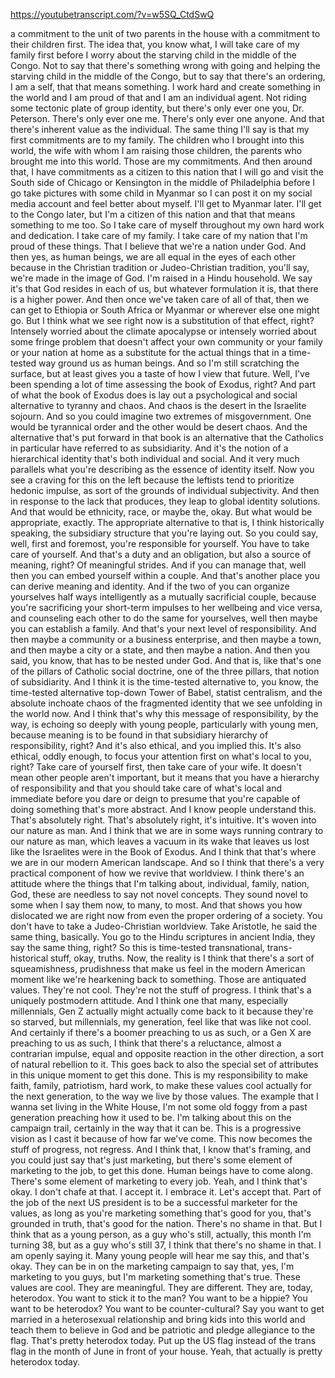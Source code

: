 https://youtubetranscript.com/?v=w5SQ_CtdSwQ

 a commitment to the unit of two parents in the house with a commitment to their children first. The idea that, you know what, I will take care of my family first before I worry about the starving child in the middle of the Congo. Not to say that there's something wrong with going and helping the starving child in the middle of the Congo, but to say that there's an ordering, I am a self, that that means something. I work hard and create something in the world and I am proud of that and I am an individual agent. Not riding some tectonic plate of group identity, but there's only ever one you, Dr. Peterson. There's only ever one me. There's only ever one anyone. And that there's inherent value as the individual. The same thing I'll say is that my first commitments are to my family. The children who I brought into this world, the wife with whom I am raising those children, the parents who brought me into this world. Those are my commitments. And then around that, I have commitments as a citizen to this nation that I will go and visit the South side of Chicago or Kensington in the middle of Philadelphia before I go take pictures with some child in Myanmar so I can post it on my social media account and feel better about myself. I'll get to Myanmar later. I'll get to the Congo later, but I'm a citizen of this nation and that that means something to me too. So I take care of myself throughout my own hard work and dedication. I take care of my family. I take care of my nation that I'm proud of these things. That I believe that we're a nation under God. And then yes, as human beings, we are all equal in the eyes of each other because in the Christian tradition or Judeo-Christian tradition, you'll say, we're made in the image of God. I'm raised in a Hindu household. We say it's that God resides in each of us, but whatever formulation it is, that there is a higher power. And then once we've taken care of all of that, then we can get to Ethiopia or South Africa or Myanmar or wherever else one might go. But I think what we see right now is a substitution of that effect, right? Intensely worried about the climate apocalypse or intensely worried about some fringe problem that doesn't affect your own community or your family or your nation at home as a substitute for the actual things that in a time-tested way ground us as human beings. And so I'm still scratching the surface, but at least gives you a taste of how I view that future. Well, I've been spending a lot of time assessing the book of Exodus, right? And part of what the book of Exodus does is lay out a psychological and social alternative to tyranny and chaos. And chaos is the desert in the Israelite sojourn. And so you could imagine two extremes of misgovernment. One would be tyrannical order and the other would be desert chaos. And the alternative that's put forward in that book is an alternative that the Catholics in particular have referred to as subsidiarity. And it's the notion of a hierarchical identity that's both individual and social. And it very much parallels what you're describing as the essence of identity itself. Now you see a craving for this on the left because the leftists tend to prioritize hedonic impulse, as sort of the grounds of individual subjectivity. And then in response to the lack that produces, they leap to global identity solutions. And that would be ethnicity, race, or maybe the, okay. But what would be appropriate, exactly. The appropriate alternative to that is, I think historically speaking, the subsidiary structure that you're laying out. So you could say, well, first and foremost, you're responsible for yourself. You have to take care of yourself. And that's a duty and an obligation, but also a source of meaning, right? Of meaningful strides. And if you can manage that, well then you can embed yourself within a couple. And that's another place you can derive meaning and identity. And if the two of you can organize yourselves half ways intelligently as a mutually sacrificial couple, because you're sacrificing your short-term impulses to her wellbeing and vice versa, and counseling each other to do the same for yourselves, well then maybe you can establish a family. And that's your next level of responsibility. And then maybe a community or a business enterprise, and then maybe a town, and then maybe a city or a state, and then maybe a nation. And then you said, you know, that has to be nested under God. And that is, like that's one of the pillars of Catholic social doctrine, one of the three pillars, that notion of subsidiarity. And I think it is the time-tested alternative to, you know, the time-tested alternative top-down Tower of Babel, statist centralism, and the absolute inchoate chaos of the fragmented identity that we see unfolding in the world now. And I think that's why this message of responsibility, by the way, is echoing so deeply with young people, particularly with young men, because meaning is to be found in that subsidiary hierarchy of responsibility, right? And it's also ethical, and you implied this. It's also ethical, oddly enough, to focus your attention first on what's local to you, right? Take care of yourself first, then take care of your wife. It doesn't mean other people aren't important, but it means that you have a hierarchy of responsibility and that you should take care of what's local and immediate before you dare or deign to presume that you're capable of doing something that's more abstract. And I know people understand this. That's absolutely right. That's absolutely right, it's intuitive. It's woven into our nature as man. And I think that we are in some ways running contrary to our nature as man, which leaves a vacuum in its wake that leaves us lost like the Israelites were in the Book of Exodus. And I think that that's where we are in our modern American landscape. And so I think that there's a very practical component of how we revive that worldview. I think there's an attitude where the things that I'm talking about, individual, family, nation, God, these are needless to say not novel concepts. They sound novel to some when I say them now, to many, to most. And that shows you how dislocated we are right now from even the proper ordering of a society. You don't have to take a Judeo-Christian worldview. Take Aristotle, he said the same thing, basically. You go to the Hindu scriptures in ancient India, they say the same thing, right? So this is time-tested transnational, trans-historical stuff, okay, truths. Now, the reality is I think that there's a sort of squeamishness, prudishness that make us feel in the modern American moment like we're hearkening back to something. Those are antiquated values. They're not cool. They're not the stuff of progress. I think that's a uniquely postmodern attitude. And I think one that many, especially millennials, Gen Z actually might actually come back to it because they're so starved, but millennials, my generation, feel like that was like not cool. And certainly if there's a boomer preaching to us as such, or a Gen X are preaching to us as such, I think that there's a reluctance, almost a contrarian impulse, equal and opposite reaction in the other direction, a sort of natural rebellion to it. This goes back to also the special set of attributes in this unique moment to get this done. This is my responsibility to make faith, family, patriotism, hard work, to make these values cool actually for the next generation, to the way we live by those values. The example that I wanna set living in the White House, I'm not some old foggy from a past generation preaching how it used to be. I'm talking about this on the campaign trail, certainly in the way that it can be. This is a progressive vision as I cast it because of how far we've come. This now becomes the stuff of progress, not regress. And I think that, I know that's framing, and you could just say that's just marketing, but there's some element of marketing to the job, to get this done. Human beings have to come along. There's some element of marketing to every job. Yeah, and I think that's okay. I don't chafe at that. I accept it. I embrace it. Let's accept that. Part of the job of the next US president is to be a successful marketer for the values, as long as you're marketing something that's good for you, that's grounded in truth, that's good for the nation. There's no shame in that. But I think that as a young person, as a guy who's still, actually, this month I'm turning 38, but as a guy who's still 37, I think that there's no shame in that. I am openly saying it. Many young people will hear me say this, and that's okay. They can be in on the marketing campaign to say that, yes, I'm marketing to you guys, but I'm marketing something that's true. These values are cool. They are meaningful. They are different. They are, today, heterodox. You want to stick it to the man? You want to be a hippie? You want to be heterodox? You want to be counter-cultural? Say you want to get married in a heterosexual relationship and bring kids into this world and teach them to believe in God and be patriotic and pledge allegiance to the flag. That's pretty heterodox today. Put up the US flag instead of the trans flag in the month of June in front of your house. Yeah, that actually is pretty heterodox today.